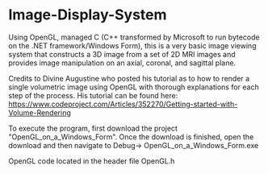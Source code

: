 # Image-Display-System
Using OpenGL, managed C (C++ transformed by Microsoft to run bytecode on the .NET framework/Windows Form), this is a very basic image viewing system that constructs a 3D image from a set of 2D MRI images and provides image manipulation on an axial, coronal, and sagittal plane. 

Credits to Divine Augustine who posted his tutorial as to how to render a single volumetric image using OpenGL with thorough explanations for each step of the process. His tutorial can be found here: https://www.codeproject.com/Articles/352270/Getting-started-with-Volume-Rendering

To execute the program, first download the project "OpenGL_on_a_Windows_Form". Once the download is finished, open the download
and then navigate to Debug-> OpenGL_on_a_Windows_Form.exe

OpenGL code located in the header file OpenGL.h

